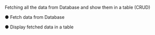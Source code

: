Fetching all the data from Database and show them in a table (CRUD)

● Fetch data from Database

● Display fetched data in a table
